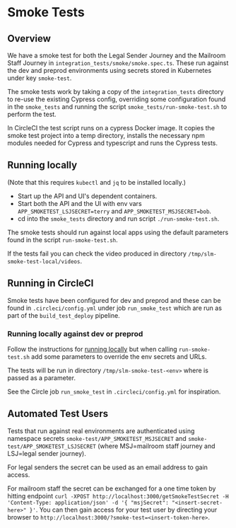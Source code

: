 # Smoke Tests

## Overview

We have a smoke test for both the Legal Sender Journey and the Mailroom Staff Journey in `integration_tests/smoke/smoke.spec.ts`. These run against the dev and preprod environments using secrets stored in Kubernetes under key `smoke-test`.

The smoke tests work by taking a copy of the `integration_tests` directory to re-use the existing Cypress config, overriding some configuration found in the `smoke_tests` and running the script `smoke_tests/run-smoke-test.sh` to perform the test.

In CircleCI the test script runs on a cypress Docker image. It copies the smoke test project into a temp directory, installs the necessary npm modules needed for Cypress and typescript and runs the Cypress tests.

## Running locally

(Note that this requires `kubectl` and `jq` to be installed locally.)

* Start up the API and UI's dependent containers.
* Start both the API and the UI with env vars `APP_SMOKETEST_LSJSECRET=terry` and `APP_SMOKETEST_MSJSECRET=bob`. 
* cd into the `smoke_tests` directory and run script `./run-smoke-test.sh`.

The smoke tests should run against local apps using the default parameters found in the script `run-smoke-test.sh`.

If the tests fail you can check the video produced in directory `/tmp/slm-smoke-test-local/videos`.

## Running in CircleCI

Smoke tests have been configured for dev and preprod and these can be found in `.circleci/config.yml` under job `run_smoke_test` which are run as part of the `build_test_deploy` pipeline.

### Running locally against dev or preprod

Follow the instructions for [running locally](#running-locally) but when calling `run-smoke-test.sh` add some parameters to override the env secrets and URLs. 

The tests will be run in directory `/tmp/slm-smoke-test-<env>` where <env> is passed as a parameter.

See the Circle job `run_smoke_test` in `.circleci/config.yml` for inspiration.

## Automated Test Users

Tests that run against real environments are authenticated using namespace secrets `smoke-test/APP_SMOKETEST_MSJSECRET` and `smoke-test/APP_SMOKETEST_LSJSECRET` (where MSJ=mailroom staff journey and LSJ=legal sender journey).

For legal senders the secret can be used as an email address to gain access.

For mailroom staff the secret can be exchanged for a one time token by hitting endpoint `curl -XPOST http://localhost:3000/getSmokeTestSecret -H 'Content-Type: application/json' -d '{ "msjSecret": "<insert-secret-here>" }'`. You can then gain access for your test user by directing your browser to `http://localhost:3000/?smoke-test=<insert-token-here>`.
